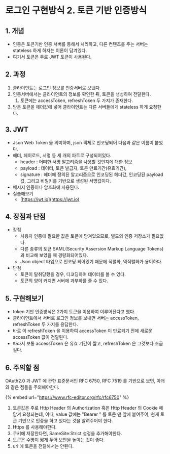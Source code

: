 # 로그인 구현방식 2. 토큰 기반 인증방식

## 1. 개념&#x20;

* 인증은 토큰기반 인증 서버를 통해서 처리하고, 다른 컨텐츠를 주는 서버는 stateless 하게 하자는 이론이 담겨있다.&#x20;
* 여기서 토큰은 주로 JWT 토큰이 사용된다.&#x20;

## 2. 과정&#x20;

1. 클라이언트는 로그인 정보를 인증서버로 보낸다.&#x20;
2. 인증서버에서는 클라이언트의 정보를 확인한 뒤, 토큰을 생성하여 전달한다.&#x20;
   1. 토큰에는 accessToken, refreshToken 두 가지가 존재한다.&#x20;
3. 받은 토큰을 헤더값에 넣어 클라이언트는 다른 서버들에게 stateless 하게 요청한다.

## 3. JWT&#x20;

* Json Web Token 을 의미하며, json 객체로 인코딩되어 다음과 같은 이름이 붙었다.&#x20;
* 헤더, 페이로드, 서명 등 세 개의 파트로 구성되어있다.
  * header : 어떠한 서명 알고리즘을 사용할 것인지에 대한 정보&#x20;
  * payload : 데이터, 토큰 발급자, 토큰 만료기간(유효기간),&#x20;
  * signature : 헤더에 정의된 알고리즘으로 인코딩된 헤더값, 인코딩된 payload 값, 그리고 비밀키를 기반으로 생성된 서명값이다.&#x20;
* 메시지 인증이나 암호화에 사용된다. &#x20;
* 실습해보기&#x20;
  * [https://jwt.io](https://jwt.io)

## 4. 장점과 단점&#x20;

* 장점&#x20;
  * 사용자 인증에 필요한 값은 토큰에 담겨있으므로, 별도의 인증 저장소가 필요없다.&#x20;
  * 다른 종류의 토큰 SAML(Security Assersion Markup Language Tokens) 과 비교해 보았을 때 경량화되어있다.&#x20;
  * Json object 타입으로 인코딩 되어있기 때문에 직렬화, 역직렬화가 용이하다.&#x20;
* 단점
  * 토큰이 탈취당했을 경우, 디코딩하여 데이터를 볼 수 있다.&#x20;
  * 토큰의 양이 커지면 서버에 과부하를 줄 수 있다. &#x20;

## 5. 구현해보기&#x20;

* token 기반 인증방식은 2가지 토큰을 이용하여 이루어진다고 했다.
* 클라이언트에서 서버로 로그인 정보를 보내면 서버는 accessToken, refreshToken 두 가지를 응답한다.&#x20;
* 바로 이 refreshToken 을 이용하여 accessToken 이 만료되기 전에 새로운 accessToken 값이 전달된다.&#x20;
* 따라서 보통 accessToken 은 유효 기간이 짧고, refreshToken 은 그것보다 조금 길다. &#x20;

## 6. 주의할 점&#x20;

OAuth2.0 과 JWT 에 관한 표준문서인 RFC 6750, RFC 7519 를 기반으로 보면, 아래와 같은 점들을 주의해야한다.

{% embed url="https://www.rfc-editor.org/rfc/rfc6750" %}

1. 토큰값은 주로 Http Header 의 Authorization 혹은 Http Header 의 Cookie 에 담겨 요청되는데, 이때, value 값에는 "Bearer " 를 토큰 맨 앞에 붙여주어, 현재 토큰 기반으로 인증을 하고 있다는 것을 알려주어야 한다.&#x20;
2. Https 를 사용해야한다.&#x20;
3. 쿠키에 저장한다면, SameSite:Strict 설정을 추가해야한다.&#x20;
4. 토큰은 수명이 짧게 두어 보안을 높이는 것이 좋다.&#x20;
5. url 에 토큰을 전달해서는 안된다. &#x20;
